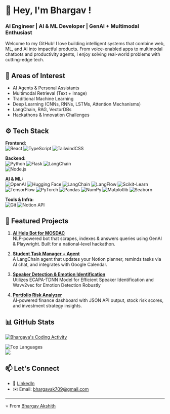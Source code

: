 # 👋 Hey, I'm Bhargav !

### AI Engineer | AI & ML Developer | GenAI + Multimodal Enthusiast

Welcome to my GitHub! I love building intelligent systems that combine web, ML, and AI into impactful products. From voice-enabled apps to multimodal chatbots and productivity agents, I enjoy solving real-world problems with cutting-edge tech.

## 🧠 Areas of Interest

- AI Agents & Personal Assistants  
- Multimodal Retrieval (Text + Image)
- Traditional Machine Learning
- Deep Learning (CNNs, RNNs, LSTMs, Attention Mechanisms)
- LangChain, RAG, VectorDBs      
- Hackathons & Innovation Challenges  

## ⚙️ Tech Stack

**Frontend:**  
![React](https://img.shields.io/badge/-React-61DAFB?logo=react&logoColor=white)
![TypeScript](https://img.shields.io/badge/-TypeScript-3178C6?logo=typescript&logoColor=white)
![TailwindCSS](https://img.shields.io/badge/-Tailwind_CSS-06B6D4?logo=tailwind-css&logoColor=white)


**Backend:**  
![Python](https://img.shields.io/badge/-Python-3776AB?logo=python&logoColor=white)
![Flask](https://img.shields.io/badge/-Flask-000000?logo=flask&logoColor=white)
![LangChain](https://img.shields.io/badge/-LangChain-3B3B98?logo=data:image/svg+xml;base64,PHN2ZyB4bWxu...)  
![Node.js](https://img.shields.io/badge/-Node.js-339933?logo=node.js&logoColor=white)

**AI & ML:**  
![OpenAI](https://img.shields.io/badge/-OpenAI-412991?logo=openai&logoColor=white)
![Hugging Face](https://img.shields.io/badge/-Hugging_Face-FFBB55?logo=huggingface&logoColor=black)
![LangChain](https://img.shields.io/badge/-LangChain-1F7AC0?logo=chainlink&logoColor=white)
![LangFlow](https://img.shields.io/badge/-LangFlow-00B2CA?logoColor=white)
![Scikit-Learn](https://img.shields.io/badge/-Scikit--Learn-F7931E?logo=scikit-learn&logoColor=white)
![TensorFlow](https://img.shields.io/badge/-TensorFlow-FF6F00?logo=tensorflow&logoColor=white)
![PyTorch](https://img.shields.io/badge/-PyTorch-EE4C2C?logo=pytorch&logoColor=white)
![Pandas](https://img.shields.io/badge/-Pandas-150458?logo=pandas&logoColor=white)
![NumPy](https://img.shields.io/badge/-NumPy-013243?logo=numpy&logoColor=white)
![Matplotlib](https://img.shields.io/badge/-Matplotlib-11557C?logo=plotly&logoColor=white)
![Seaborn](https://img.shields.io/badge/-Seaborn-2D3E50?logoColor=white)


**Tools & Infra:**  
![Git](https://img.shields.io/badge/-Git-F05032?logo=git&logoColor=white)
![Notion API](https://img.shields.io/badge/-Notion_API-000000?logo=notion&logoColor=white)

## 🚀 Featured Projects

1. **[AI Help Bot for MOSDAC](https://github.com/bhargavak04/SSIP_RAG_MultiModal)**  
   NLP-powered bot that scrapes, indexes & answers queries using GenAI & Playwright. Built for a national-level hackathon.

2. **[Student Task Manager + Agent](https://github.com/bhargavak04/Artemis-TaskManager)**  
   A LangChain agent that updates your Notion planner, reminds tasks via AI chat, and integrates with Google Calendar.

3. **[Speaker Detection & Emotion Identification](https://github.com/bhargavak04/Speaker-Identification-Emotion-Detection)**  
   Utilizes ECAPA-TDNN Model for Efficient Speaker Identification and Wavv2vec for Emotion Detection Robustly

4. **[Portfolio Risk Analyzer](https://github.com/Team-Perceptrons/FinGuide_agent)**  
   AI-powered finance dashboard with JSON API output, stock risk scores, and investment strategy insights.

## 📊 GitHub Stats

[![Bhargava's Coding Activity](https://github-readme-activity-graph.vercel.app/graph?username=bhargavak04&theme=react-dark&hide_border=true&area=true)](https://github.com/bhargavak04)

![Top Languages](https://github-readme-stats.vercel.app/api/top-langs/?username=bhargavak04&layout=compact&theme=tokyonight)      
<img src="https://github-readme-stats-denvercoder1.vercel.app/api?username=bhargavak04&bg_color=45,fc466b,3f5efb&title_color=ffffff&text_color=ffffff" />


## 📫 Let's Connect

- 💼 [LinkedIn](https://www.linkedin.com/in/bhargav-akshit-kumar-alladi-52371b34b/)
- ✉️ Email: bhargavak709@gmail.com 

---

⭐ From [Bhargav Akshith](https://github.com/bhargavak04)
